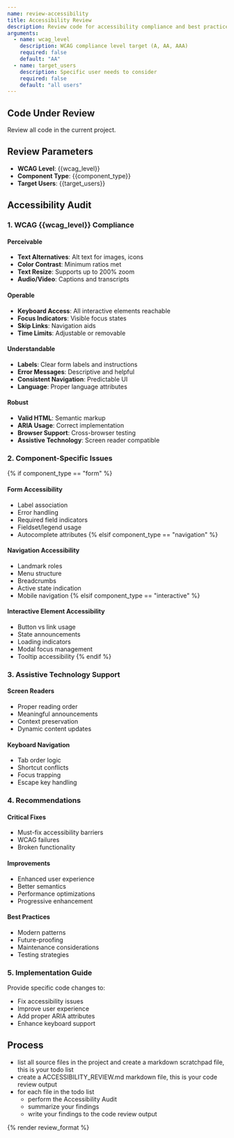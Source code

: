 ```yaml
---
name: review-accessibility
title: Accessibility Review
description: Review code for accessibility compliance and best practices
arguments:
  - name: wcag_level
    description: WCAG compliance level target (A, AA, AAA)
    required: false
    default: "AA"
  - name: target_users
    description: Specific user needs to consider
    required: false
    default: "all users"
---
```


## Code Under Review

Review all code in the current project.

## Review Parameters

- **WCAG Level**: {{wcag_level}}
- **Component Type**: {{component_type}}
- **Target Users**: {{target_users}}

## Accessibility Audit

### 1. WCAG {{wcag_level}} Compliance

#### Perceivable

- **Text Alternatives**: Alt text for images, icons
- **Color Contrast**: Minimum ratios met
- **Text Resize**: Supports up to 200% zoom
- **Audio/Video**: Captions and transcripts

#### Operable

- **Keyboard Access**: All interactive elements reachable
- **Focus Indicators**: Visible focus states
- **Skip Links**: Navigation aids
- **Time Limits**: Adjustable or removable

#### Understandable

- **Labels**: Clear form labels and instructions
- **Error Messages**: Descriptive and helpful
- **Consistent Navigation**: Predictable UI
- **Language**: Proper language attributes

#### Robust

- **Valid HTML**: Semantic markup
- **ARIA Usage**: Correct implementation
- **Browser Support**: Cross-browser testing
- **Assistive Technology**: Screen reader compatible

### 2. Component-Specific Issues

{% if component_type == "form" %}
#### Form Accessibility

- Label association
- Error handling
- Required field indicators
- Fieldset/legend usage
- Autocomplete attributes
{% elsif component_type == "navigation" %}
#### Navigation Accessibility

- Landmark roles
- Menu structure
- Breadcrumbs
- Active state indication
- Mobile navigation
{% elsif component_type == "interactive" %}
#### Interactive Element Accessibility

- Button vs link usage
- State announcements
- Loading indicators
- Modal focus management
- Tooltip accessibility
{% endif %}

### 3. Assistive Technology Support

#### Screen Readers

- Proper reading order
- Meaningful announcements
- Context preservation
- Dynamic content updates

#### Keyboard Navigation

- Tab order logic
- Shortcut conflicts
- Focus trapping
- Escape key handling

### 4. Recommendations

#### Critical Fixes

- Must-fix accessibility barriers
- WCAG failures
- Broken functionality

#### Improvements

- Enhanced user experience
- Better semantics
- Performance optimizations
- Progressive enhancement

#### Best Practices

- Modern patterns
- Future-proofing
- Maintenance considerations
- Testing strategies

### 5. Implementation Guide

Provide specific code changes to:

- Fix accessibility issues
- Improve user experience
- Add proper ARIA attributes
- Enhance keyboard support


## Process

- list all source files in the project and create a markdown scratchpad file, this is your todo list
- create a ACCESSIBILITY_REVIEW.md markdown file, this is your code review output
- for each file in the todo list
  - perform the Accessibility Audit
  - summarize your findings
  - write your findings to the code review output

{% render review_format %}
